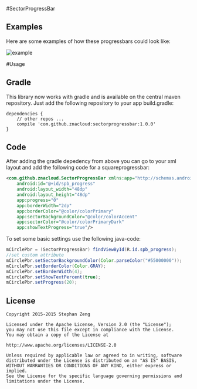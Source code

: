 #SectorProgressBar

Examples
-------

Here are some examples of how these progressbars could look like:

![example](http://e.hiphotos.baidu.com/image/pic/item/3b292df5e0fe9925f89a13b032a85edf8cb171bf.jpg)

#Usage

Gradle
-------

This library now works with gradle and is available on the central maven repository. Just add the following repository to your app build.gradle:

    dependencies {
        // other repos ...
        compile 'com.github.znacloud:sectorprogressbar:1.0.0'
    }

Code
-------

After adding the gradle depedency from above you can go to your xml layout and add the following code for a squareprogressbar:

```xml
<com.github.znacloud.SectorProgressBar xmlns:app="http://schemas.android.com/apk/res-auto"
    android:id="@+id/spb_progress"
    android:layout_width="48dp"
    android:layout_height="48dp"
    app:progress="0"
    app:borderWidth="2dp"
    app:borderColor="@color/colorPrimary"
    app:sectorBackgroundColor="@color/colorAccent"
    app:sectorColor="@color/colorPrimaryDark"
    app:showTextProgress="true"/>
```

To set some basic settings use the following java-code:

```java
mCirclePbr = (SectorProgressBar) findViewById(R.id.spb_progress);
//set custom attribute
mCirclePbr.setSectorBackgroundColor(Color.parseColor("#55000000"));
mCirclePbr.setBorderColor(Color.GRAY);
mCirclePbr.setBorderWidth(4);
mCirclePbr.setShowTextPercent(true);
mCirclePbr.setProgress(20);
```

License
-------

    Copyright 2015-2015 Stephan Zeng
    
    Licensed under the Apache License, Version 2.0 (the "License");
    you may not use this file except in compliance with the License.
    You may obtain a copy of the License at
    
    http://www.apache.org/licenses/LICENSE-2.0
    
    Unless required by applicable law or agreed to in writing, software
    distributed under the License is distributed on an "AS IS" BASIS,
    WITHOUT WARRANTIES OR CONDITIONS OF ANY KIND, either express or implied.
    See the License for the specific language governing permissions and
    limitations under the License.
    

    
    
